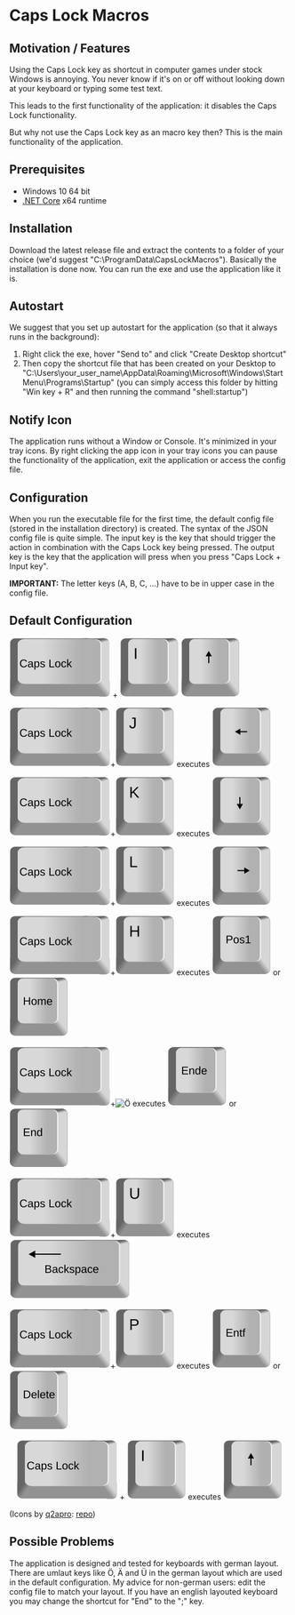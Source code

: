 # Caps Lock Macros
## Motivation / Features
Using the Caps Lock key as shortcut in computer games under stock Windows is annoying. You never know if it's on or off without looking down at your keyboard or typing some test text.

This leads to the first functionality of the application: it disables the Caps Lock functionality.

But why not use the Caps Lock key as an macro key then? This is the main functionality of the application.

## Prerequisites

- Windows 10 64 bit
- [.NET Core](https://dotnet.microsoft.com/download) x64 runtime

## Installation

Download the latest release file and extract the contents to a folder of your choice (we'd suggest "C:\ProgramData\CapsLockMacros"). Basically the installation is done now. You can run the exe and use the application like it is.

## Autostart

We suggest that you set up autostart for the application (so that it always runs in the background):

1. Right click the exe, hover "Send to" and click "Create Desktop shortcut"
2. Then copy the shortcut file that has been created on your Desktop to "C:\Users\your_user_name\AppData\Roaming\Microsoft\Windows\Start Menu\Programs\Startup" (you can simply access this folder by hitting "Win key + R" and then running the command "shell:startup")

## Notify Icon

The application runs without a Window or Console. It's minimized in your tray icons. By right clicking the app icon in your tray icons you can pause the functionality of the application, exit the application or access the config file.

## Configuration

When you run the executable file for the first time, the default config file (stored in the installation directory) is created. The syntax of the JSON config file is quite simple. The input key is the key that should trigger the action in combination with the Caps Lock key being pressed. The output key is the key that the application will press when you press "Caps Lock + Input key".

**IMPORTANT:** The letter keys (A, B, C, ...) have to be in upper case in the config file.

## Default Configuration

![Capslock](single-keys-blank/capslock.svg) + ![I](single-keys-blank/i.svg)    ![Up](single-keys-blank/cursor-up.svg)

![Capslock](single-keys-blank/capslock.svg)+![J](single-keys-blank/j.svg)	executes	![Left](single-keys-blank/cursor-left.svg)

![Capslock](single-keys-blank/capslock.svg)+![K](single-keys-blank/k.svg)	executes	![Down](single-keys-blank/cursor-down.svg)

![Capslock](single-keys-blank/capslock.svg)+![L](single-keys-blank/l.svg)	executes	![Right](single-keys-blank/cursor-right.svg)

![Capslock](single-keys-blank/capslock.svg)+![H](single-keys-blank/h.svg)	executes	![Pos1](single-keys-blank/pos1.svg) or ![Home](single-keys-blank/home.svg)

![Capslock](single-keys-blank/capslock.svg)+![Ö](single-keys-blank/ö.svg)	executes	![Ende](single-keys-blank/ende.svg) or ![End](single-keys-blank/end.svg) 

![Capslock](single-keys-blank/capslock.svg)+![U](single-keys-blank/u.svg)	executes	![Backspace](single-keys-blank/backspace.svg)

![Capslock](single-keys-blank/capslock.svg)+![P](single-keys-blank/p.svg)	executes	![Entf](single-keys-blank/entf.svg) or ![Delete](single-keys-blank/delete.svg)


<p align="center"><img src="single-keys-blank/capslock.svg"/>   +   <img src="single-keys-blank/i.svg"/>   executes   <img src="single-keys-blank/cursor-up.svg"/></p>

(Icons by [q2apro](https://github.com/q2apro): [repo](https://github.com/q2apro/keyboard-keys-speedflips))

## Possible Problems

The application is designed and tested for keyboards with german layout. There are umlaut keys like Ö, Ä and Ü in the german layout which are used in the default configuration. My advice for non-german users: edit the config file to match your layout. If you have an english layouted keyboard you may change the shortcut for "End" to the ";" key. 